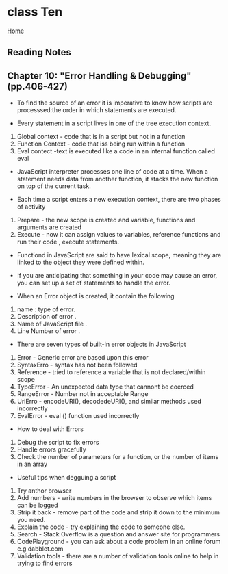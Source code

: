 # class Ten

[Home](https://daviey52.github.io/reading-notes/)

## Reading Notes

## Chapter 10: "Error Handling & Debugging" (pp.406-427)

* To find the source of an error it is imperative to know how scripts are processsed:the order in which statements are executed.

* Every statement in a script lives in one of the tree execution context.

1. Global context - code that is in a script but not in a function
2. Function Context - code that iss being run within a function
3. Eval contect -text is executed like a code in an internal function called eval

* JavaScript interpreter processes one line of code at a time. When a statement needs data from another function, it stacks the new function on top of the current task.

* Each time a script enters a new execution context, there are two phases of activity

1. Prepare - the new scope is created and variable, functions and arguments are created
2. Execute - now it can assign values to variables, reference functions and run their code , execute statements.

* Functiond in JavaScript are said to have lexical scope, meaning they are linked to the object they were defined within.

* If you are anticipating that something in your code may cause an error, you can set up a set of statements to handle the error.

* When an Error object is created, it contain the following

1. name : type of error.
2. Description of error .
3. Name of JavaScript file .
4. Line Number of error .

* There are seven types of built-in error objects in JavaScript

1. Error - Generic error are based upon this error
2. SyntaxErro - syntax has not been followed
3. Reference - tried to reference a variable that is not declared/within scope
4. TypeError - An unexpected data type that cannont be coerced
5. RangeError - Number not in acceptable Range
6. UriErro - encodeURI(), decodedeURI(), and similar methods used incorrectly
7. EvalError - eval () function used incorrectly

* How to deal with Errors

1. Debug the script to fix errors
2. Handle errors gracefully
3. Check the number of parameters for a function, or the number of items in an array

* Useful tips when degguing a script

1. Try anthor browser
2. Add numbers - write numbers in the browser to observe which items can be logged
3. Strip it back - remove part of the code and strip it down to the minimum you need.
4. Explain the code - try explaining the code to someone else.
5. Search - Stack Overflow is a question and answer site for programmers
6. CodePlayground - you can ask about a code problem in an online forum e.g dabblet.com
7. Validation tools - there are a number of validation tools online to help in trying to find errors
